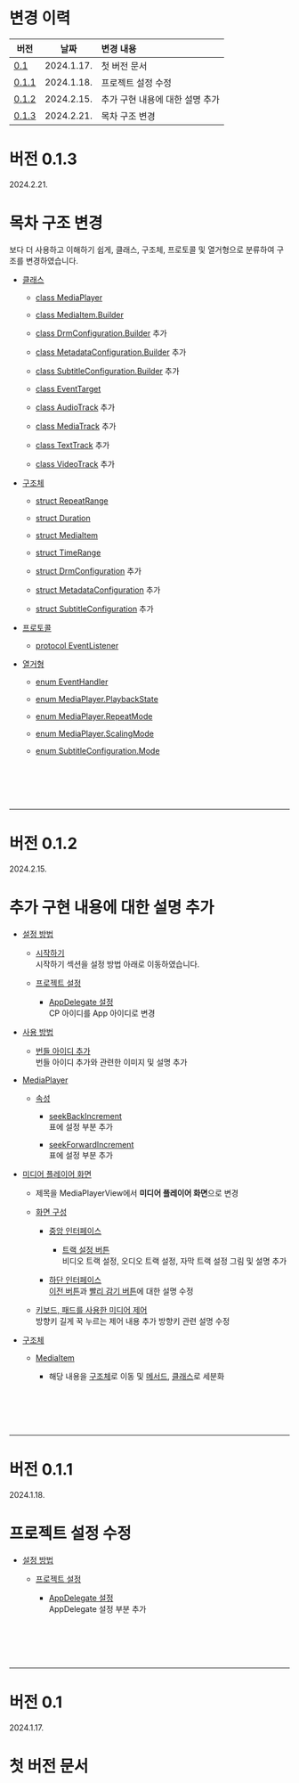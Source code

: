 # 변경 이력

| 버전   | 날짜 | 변경 내용 |
|-----------|------|:------------|
| [0.1](#버전-01) | 2024.1.17. | 첫 버전 문서 |
| [0.1.1](#버전-011) | 2024.1.18. | 프로젝트 설정 수정 |
| [0.1.2](#버전-012) | 2024.2.15. | 추가 구현 내용에 대한 설명 추가 |
| [0.1.3](#버전-013) | 2024.2.21. | 목차 구조 변경 |

# 버전 0.1.3
2024.2.21.
<h1>목차 구조 변경</h1>
보다 더 사용하고 이해하기 쉽게, 클래스, 구조체, 프로토콜 및 열거형으로 분류하여 구조를 변경하였습니다.

* [클래스](../class/home.md)

    * [class MediaPlayer](../class/media-player/home.md)

    * [class MediaItem.Builder](../class/media-item-builder/home.md)

    * [class DrmConfiguration.Builder](../class/drm-configuration-builder/home.md) 추가

    * [class MetadataConfiguration.Builder](../class/metadata-configuration-builder/home.md) 추가
    
    * [class SubtitleConfiguration.Builder](../class/subtitle-configuration-builder/home.md) 추가

    * [class EventTarget](../class/event-target/home.md)

    * [class AudioTrack](../class/audio-track/home.md) 추가

    * [class MediaTrack](../class/media-track/home.md) 추가

    * [class TextTrack](../class/text-track/home.md) 추가

    * [class VideoTrack](../class/video-track/home.md) 추가

* [구조체](../struct/home.md)

    * [struct RepeatRange](../struct/media-player-repeat-range/home.md)

    * [struct Duration](../struct/duration/home.md)

    * [struct MediaItem](../struct/media-item/home.md)

    * [struct TimeRange](../struct/time-range/home.md)

    * [struct DrmConfiguration](../struct/drm-configuration/home.md) 추가

    * [struct MetadataConfiguration](../struct/metadata-configuration/home.md) 추가

    * [struct SubtitleConfiguration](../struct/subtitle-configuration/home.md) 추가

* [프로토콜](../protocol/home.md)

    * [protocol EventListener](../protocol/event-listeners/home.md)

* [열거형](../enum/home.md)

    * [enum EventHandler](../enum/event-handlers/home.md)

    * [enum MediaPlayer.PlaybackState](../enum/media-player-playback-state/home.md)

    * [enum MediaPlayer.RepeatMode](../enum/media-player-repeat-mode/home.md)

    * [enum MediaPlayer.ScalingMode](../enum/media-player-scaling-mode/home.md)

    * [enum SubtitleConfiguration.Mode](../enum/subtitle-configuration-mode/home.md)


<br><br><br><br>

-------
# 버전 0.1.2
2024.2.15.
<h1>추가 구현 내용에 대한 설명 추가</h1>

* [설정 방법](../how_to_set/project_settings.md)
    
    * [시작하기](../how_to_set/get_started.md)<br>
    시작하기 섹션을 설정 방법 아래로 이동하였습니다.

    * [프로젝트 설정](../how_to_set/project_settings.md)

        * [AppDelegate 설정](../how_to_set/project_settings.md#appdelegate-설정)<br>
        CP 아이디를 App 아이디로 변경


* [사용 방법](../how_to_use/home.md)

    * [번들 아이디 추가](../how_to_use/home.md#번들-아이디-추가)<br>
    번들 아이디 추가와 관련한 이미지 및 설명 추가

* [MediaPlayer](../class/media-player/home.md)

    * [속성](../class/media-player/details.md#속성)

        * [seekBackIncrement](../class/media-player/details.md#seekbackincrement)<br>
        표에 설정 부분 추가

        * [seekForwardIncrement](../class/media-player/details.md#seekforwardincrement)<br>
        표에 설정 부분 추가

* [미디어 플레이어 화면](../media_player_view/home.md)

    * 제목을 MediaPlayerView에서 **미디어 플레이어 화면**으로 변경

    * [화면 구성](../media_player_view/screen_layout/details.md)

        * [중앙 인터페이스](../media_player_view/screen_layout/details.md#중앙-인터페이스)

            * [트랙 설정 버튼](../media_player_view/screen_layout/details.md#3-트랙-설정-버튼)<br>
            비디오 트랙 설정, 오디오 트랙 설정, 자막 트랙 설정 그림 및 설명 추가

        * [하단 인터페이스](../media_player_view/screen_layout/details.md#하단-인터페이스)<br>
        [이전 버튼](../media_player_view/screen_layout/details.md#2-이전-버튼)과 [빨리 감기 버튼](../media_player_view/screen_layout/details.md#5-빨리-감기-버튼)에 대한 설명 수정

    * [키보드, 패드를 사용한 미디어 제어](../media_player_view/media_control_using_keyboard_and_pad/home.md#키보드-패드를-사용한-미디어-제어)<br>
    방향키 길게 꾹 누르는 제어 내용 추가
    방향키 관련 설명 수정

* [구조체](../struct/home.md)

    * [MediaItem](../struct/media-item/home.md)
    
        * 해당 내용을 [구조체](../struct/home.md)로 이동 및 [메서드](../struct/media-item/details.md#메서드), [클래스](../struct/media-item/details.md#클래스)로 세분화

<br><br><br><br>

-------
# 버전 0.1.1
2024.1.18.
<h1>프로젝트 설정 수정</h1>

* [설정 방법](../how_to_set/project_settings.md)
    
    * [프로젝트 설정](../how_to_set/project_settings.md)

        * [AppDelegate 설정](../how_to_set/project_settings.md#appdelegate-설정)<br>
        AppDelegate 설정 부분 추가

<br><br><br><br>

-------
# 버전 0.1
2024.1.17.
<h1> 첫 버전 문서 </h1>